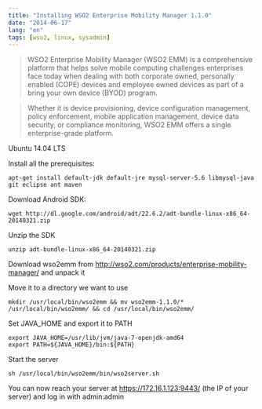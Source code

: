 ```yaml
---
title: "Installing WSO2 Enterprise Mobility Manager 1.1.0"
date: "2014-06-17"
lang: "en"
tags: [wso2, linux, sysadmin]
---
```


> WSO2 Enterprise Mobility Manager (WSO2 EMM) is a comprehensive platform that helps solve mobile computing challenges enterprises face today when dealing with both corporate owned, personally enabled (COPE) devices and employee owned devices as part of a bring your own device (BYOD) program.

> Whether it is device provisioning, device configuration management, policy enforcement, mobile application management, device data security, or compliance monitoring, WSO2 EMM offers a single enterprise-grade platform.

Ubuntu 14.04 LTS

Install all the prerequisites:

`apt-get install default-jdk default-jre mysql-server-5.6 libmysql-java git eclipse ant maven`

Download Android SDK:

`wget http://dl.google.com/android/adt/22.6.2/adt-bundle-linux-x86_64-20140321.zip`

Unzip the SDK

`unzip adt-bundle-linux-x86_64-20140321.zip`

Download wso2emm from http://wso2.com/products/enterprise-mobility-manager/ and unpack it

Move it to a directory we want to use

`mkdir /usr/local/bin/wso2emm && mv wso2emm-1.1.0/* /usr/local/bin/wso2emm/ && cd /usr/local/bin/wso2emm/`

Set JAVA_HOME and export it to PATH

`export JAVA_HOME=/usr/lib/jvm/java-7-openjdk-amd64`  
`export PATH=${JAVA_HOME}/bin:${PATH}`

Start the server

`sh /usr/local/bin/wso2emm/bin/wso2server.sh`

You can now reach your server at https://172.16.1.123:9443/ (the IP of your server) and log in with admin:admin
